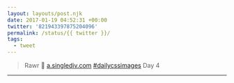 ```yaml
---
layout: layouts/post.njk
date: 2017-01-19 04:52:31 +00:00
twitter: '821943397875204096'
permalink: /status/{{ twitter }}/
tags: 
  - tweet
---
```


> Rawr 🐯 [a.singlediv.com](https://a.singlediv.com) [#dailycssimages](https://twitter.com/hashtag/dailycssimages) Day 4

---
